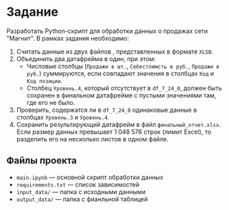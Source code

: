 # Задание

Разработать Python-скрипт для обработки данных о продажах сети "Магнит". В рамках задания необходимо:

1. Считать данные из двух файлов , представленных в формате `XLSB`.
2. Объединить два датафрейма в один, при этом:
   - Числовые столбцы (`Продажи в шт.`, `Себестоимсть в руб.`, `Продажи в руб.`) суммируются, если совпадают значения в столбцах `Код` и `Код позиции`.
   - Столбец `Уровень.4`, который отсутствует в `df_7_24_0`, должен быть сохранен в финальном датафрейме с пустыми значениями там, где его не было.
3. Проверить, содержатся ли в `df_7_24_0` одинаковые данные в столбцах `Уровень.3` и `Уровень.4`.
4. Сохранить результирующий датафрейм в файл `финальный_отчет.xlsx`. Если размер данных превышает 1 048 576 строк (лимит Excel), то разделить его на несколько листов в одном файле.

## Файлы проекта
- `main.ipynb` — основной скрипт обработки данных
- `requirements.txt` — список зависимостей
- `input_data/` — папка с исходными данными
- `output_data/` — папка с фианльной таблицей
